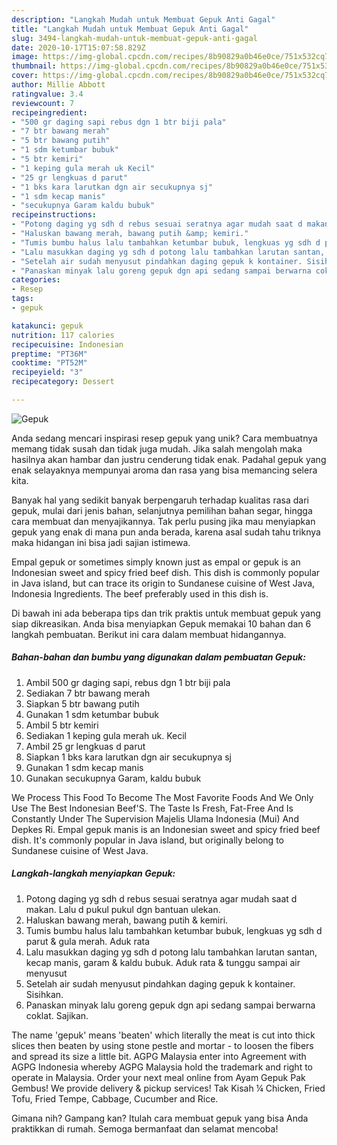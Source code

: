 ```yaml
---
description: "Langkah Mudah untuk Membuat Gepuk Anti Gagal"
title: "Langkah Mudah untuk Membuat Gepuk Anti Gagal"
slug: 3494-langkah-mudah-untuk-membuat-gepuk-anti-gagal
date: 2020-10-17T15:07:58.829Z
image: https://img-global.cpcdn.com/recipes/8b90829a0b46e0ce/751x532cq70/gepuk-foto-resep-utama.jpg
thumbnail: https://img-global.cpcdn.com/recipes/8b90829a0b46e0ce/751x532cq70/gepuk-foto-resep-utama.jpg
cover: https://img-global.cpcdn.com/recipes/8b90829a0b46e0ce/751x532cq70/gepuk-foto-resep-utama.jpg
author: Millie Abbott
ratingvalue: 3.4
reviewcount: 7
recipeingredient:
- "500 gr daging sapi rebus dgn 1 btr biji pala"
- "7 btr bawang merah"
- "5 btr bawang putih"
- "1 sdm ketumbar bubuk"
- "5 btr kemiri"
- "1 keping gula merah uk Kecil"
- "25 gr lengkuas d parut"
- "1 bks kara larutkan dgn air secukupnya sj"
- "1 sdm kecap manis"
- "secukupnya Garam kaldu bubuk"
recipeinstructions:
- "Potong daging yg sdh d rebus sesuai seratnya agar mudah saat d makan. Lalu d pukul pukul dgn bantuan ulekan."
- "Haluskan bawang merah, bawang putih &amp; kemiri."
- "Tumis bumbu halus lalu tambahkan ketumbar bubuk, lengkuas yg sdh d parut &amp; gula merah. Aduk rata"
- "Lalu masukkan daging yg sdh d potong lalu tambahkan larutan santan, kecap manis, garam &amp; kaldu bubuk. Aduk rata &amp; tunggu sampai air menyusut"
- "Setelah air sudah menyusut pindahkan daging gepuk k kontainer. Sisihkan."
- "Panaskan minyak lalu goreng gepuk dgn api sedang sampai berwarna coklat. Sajikan."
categories:
- Resep
tags:
- gepuk

katakunci: gepuk 
nutrition: 117 calories
recipecuisine: Indonesian
preptime: "PT36M"
cooktime: "PT52M"
recipeyield: "3"
recipecategory: Dessert

---
```



![Gepuk](https://img-global.cpcdn.com/recipes/8b90829a0b46e0ce/751x532cq70/gepuk-foto-resep-utama.jpg)

Anda sedang mencari inspirasi resep gepuk yang unik? Cara membuatnya memang tidak susah dan tidak juga mudah. Jika salah mengolah maka hasilnya akan hambar dan justru cenderung tidak enak. Padahal gepuk yang enak selayaknya mempunyai aroma dan rasa yang bisa memancing selera kita.

Banyak hal yang sedikit banyak berpengaruh terhadap kualitas rasa dari gepuk, mulai dari jenis bahan, selanjutnya pemilihan bahan segar, hingga cara membuat dan menyajikannya. Tak perlu pusing jika mau menyiapkan gepuk yang enak di mana pun anda berada, karena asal sudah tahu triknya maka hidangan ini bisa jadi sajian istimewa.

Empal gepuk or sometimes simply known just as empal or gepuk is an Indonesian sweet and spicy fried beef dish. This dish is commonly popular in Java island, but can trace its origin to Sundanese cuisine of West Java, Indonesia Ingredients. The beef preferably used in this dish is.


Di bawah ini ada beberapa tips dan trik praktis untuk membuat gepuk yang siap dikreasikan. Anda bisa menyiapkan Gepuk memakai 10 bahan dan 6 langkah pembuatan. Berikut ini cara dalam membuat hidangannya.

<!--inarticleads1-->

##### Bahan-bahan dan bumbu yang digunakan dalam pembuatan Gepuk:

1. Ambil 500 gr daging sapi, rebus dgn 1 btr biji pala
1. Sediakan 7 btr bawang merah
1. Siapkan 5 btr bawang putih
1. Gunakan 1 sdm ketumbar bubuk
1. Ambil 5 btr kemiri
1. Sediakan 1 keping gula merah uk. Kecil
1. Ambil 25 gr lengkuas d parut
1. Siapkan 1 bks kara larutkan dgn air secukupnya sj
1. Gunakan 1 sdm kecap manis
1. Gunakan secukupnya Garam, kaldu bubuk


We Process This Food To Become The Most Favorite Foods And We Only Use The Best Indonesian Beef&#39;S. The Taste Is Fresh, Fat-Free And Is Constantly Under The Supervision Majelis Ulama Indonesia (Mui) And Depkes Ri. Empal gepuk manis is an Indonesian sweet and spicy fried beef dish. It&#39;s commonly popular in Java island, but originally belong to Sundanese cuisine of West Java. 

<!--inarticleads2-->

##### Langkah-langkah menyiapkan Gepuk:

1. Potong daging yg sdh d rebus sesuai seratnya agar mudah saat d makan. Lalu d pukul pukul dgn bantuan ulekan.
1. Haluskan bawang merah, bawang putih &amp; kemiri.
1. Tumis bumbu halus lalu tambahkan ketumbar bubuk, lengkuas yg sdh d parut &amp; gula merah. Aduk rata
1. Lalu masukkan daging yg sdh d potong lalu tambahkan larutan santan, kecap manis, garam &amp; kaldu bubuk. Aduk rata &amp; tunggu sampai air menyusut
1. Setelah air sudah menyusut pindahkan daging gepuk k kontainer. Sisihkan.
1. Panaskan minyak lalu goreng gepuk dgn api sedang sampai berwarna coklat. Sajikan.


The name &#39;gepuk&#39; means &#39;beaten&#39; which literally the meat is cut into thick slices then beaten by using stone pestle and mortar - to loosen the fibers and spread its size a little bit. AGPG Malaysia enter into Agreement with AGPG Indonesia whereby AGPG Malaysia hold the trademark and right to operate in Malaysia. Order your next meal online from Ayam Gepuk Pak Gembus! We provide delivery &amp; pickup services! Tak Kisah ¼ Chicken, Fried Tofu, Fried Tempe, Cabbage, Cucumber and Rice. 

Gimana nih? Gampang kan? Itulah cara membuat gepuk yang bisa Anda praktikkan di rumah. Semoga bermanfaat dan selamat mencoba!
